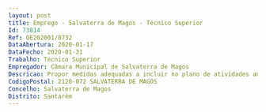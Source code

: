 ```yaml
--- 
layout: post
title: Emprego - Salvaterra de Magos - Técnico Superior
Id: 73814
Ref: OE202001/0732
DataAbertura: 2020-01-17
DataFecho: 2020-01-31
Trabalho: Técnico Superior
Empregador: Câmara Municipal de Salvaterra de Magos
Descricao: Propor medidas adequadas a incluir no plano de atividades anuais e plurianuais e executar as ações que na área da defesa e ordenamento da floresta estejam já incluídas  acompanhar, executar e atualizar o Plano Municipal de Defesa da Floresta contra Incêndios (PMDFCI), bem como os programas de ação previstos  participar nas tarefas de planeamento e ordenamento dos espaços rurais do município  centralizar a informação relativa aos Incêndios Florestais  coadjuvar o Presidente da Comissão Municipal de Defesa da Floresta contra Incêndios (CMDFCI) e da Comissão Municipal Proteção Civil (CMPC) em reuniões e em situações de emergência, quando relacionadas com incêndios florestais  promover o cumprimento do estabelecido no sistema nacional de defesa da floresta contra incêndios, relativamente às competências atribuídas aos municípios  supervisionar e controlar a qualidade das obras municipais e subcontratadas no âmbito da Defesa da Floresta contra Incêndios (DFCI)  construir e gerir Sistemas de Informação Geográfica (SIG’s) de DFCI  avaliar e informar sobre a utilização de fogo de artifício e outros artefactos pirotécnicos  acompanhar e divulgar o índice diário de risco de incêndio  emitir propostas e pareceres no âmbito das medidas e ações de DFCI e ordenamento florestal, dos planos e relatórios de âmbito local, regional e nacional e das propostas de legislação  planear as ações a realizar, no curto prazo, no âmbito do controlo das ignições, designadamente, sensibilizar a população, vigiar e adotar as medidas de compressão legalmente previstas, quando for caso disso  atender e informar os municípios sobre as ações de gestão de combustíveis e sobre as ações de florestação e reflorestação e disposições legais aplicáveis  acompanhar, vistoriar e emitir pareceres sobre as ações de florestação ou reflorestação sujeitas a licenciamento camarário  propor, elaborar e informar projetos de candidaturas a programas de financiamento público e coordenar a sua execução física  elaborar anualmente o Plano Operacional Municipal (POM)  Promover ações de voluntariado na DFCI, acompanhando o seu desenvolvimento e treino dos participantes.
CodigoPostal: 2120-072 SALVATERRA DE MAGOS
Concelho: Salvaterra de Magos
Distrito: Santarém
--- 
```

